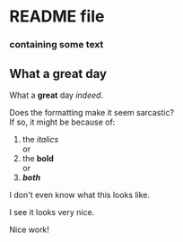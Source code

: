# README file
### containing some text

## What a great day

What a **great** day *indeed*.  
  
Does the formatting make it seem sarcastic?  
If so, it might be because of:
1. the *italics*  
or  
2. the **bold**  
or
3. **_both_**

I don't even know what this looks like.

I see it looks very nice.

Nice work!